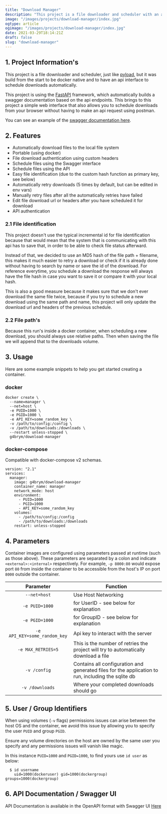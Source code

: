 ```yaml
---
title: "Download Manager"
description: "This project is a file downloader and scheduler with an api interface"
image: "/images/projects/download-manager/index.jpg"
ogtype: article
ogimage: "/images/projects/download-manager/index.jpg"
date: 2021-03-29T18:14:21Z
draft: false
slug: "download-manager"
---
```


## 1. Project Information's
This project is a file downloader and scheduler, just like [pyload](https://github.com/pyload/pyload), but it was build from
the start to be docker native and to have an api interface to schedule downloads automatically.

This project is using the [FastAPI](https://github.com/tiangolo/fastapi) framework, which automatically builds a swagger
documentation based on the api endpoints. This brings to this project a simple web interface that
also allows you to schedule downloads from your browser without having to make an api request using postman.

You can see an example of the [swagger documentation here](https://g4brym.github.io/docker-download-manager/).


## 2. Features
- Automatically download files to the local file system
- Portable (using docker)
- File download authentication using custom headers
- Schedule files using the Swagger interface
- Schedule files using the API
- Easy file identification (due to the custom hash function as primary key, see below)
- Automatically retry downloads (5 times by default, but can be edited in env vars)
- Manually retry files after all the automatically retries have failed
- Edit file download url or headers after you have scheduled it for download
- API authentication


### 2.1 File identification
This project doesn't use the typical incremental id for file identification because that would mean that the system
that is communicating with this api has to save that, in order to be able to check file status afterward.

Instead of that, we decided to use an MD5 hash of the file path + filename, this makes it much easier to
retry a download or check if it is already done without having to search by name or save the id of the download.
For reference everytime, you schedule a download the response will always have the file hash in case you want to save it
or compare it with your local hash.

This is also a good measure because it makes sure that we don't ever download the same file twice, because if you try to
schedule a new download using the same path and name, this project will only update the download url and headers of the
previous schedule.

### 2.2 File path's
Because this run's inside a docker container, when scheduling a new download, you should always use relative paths.
Then when saving the file we will append that to the downloads volume.


## 3. Usage
Here are some example snippets to help you get started creating a container.

### docker

```
docker create \
  --name=manager \
  --net=host \
  -e PUID=1000 \
  -e PGID=1000 \
  -e API_KEY=some_random_key \
  -v /path/to/config:/config \
  -v /path/to/downloads:/downloads \
  --restart unless-stopped \
  g4brym/download-manager
```


### docker-compose

Compatible with docker-compose v2 schemas.

```
version: "2.1"
services:
  manager:
    image: g4brym/download-manager
    container_name: manager
    network_mode: host
    environment:
      - PUID=1000
      - PGID=1000
      - API_KEY=some_random_key
    volumes:
      - /path/to/config:/config
      - /path/to/downloads:/downloads
    restart: unless-stopped
```


## 4. Parameters
Container images are configured using parameters passed at runtime (such as those above). These parameters are separated by a colon and indicate `<external>:<internal>` respectively. For example, `-p 8000:80` would expose port `80` from inside the container to be accessible from the host's IP on port `8000` outside the container.

| Parameter | Function |
| :----: | --- |
| `--net=host` | Use Host Networking |
| `-e PUID=1000` | for UserID - see below for explanation |
| `-e PGID=1000` | for GroupID - see below for explanation |
| `-e API_KEY=some_random_key` | Api key to interact with the server |
| `-e MAX_RETRIES=5` | This is the number of retries the project will try to automatically download a file |
| `-v /config` | Contains all configuration and generated files for the application to run, including the sqlite db |
| `-v /downloads` | Where your completed downloads should go |


## 5. User / Group Identifiers

When using volumes (`-v` flags) permissions issues can arise between the host OS and the container, we avoid this issue
by allowing you to specify the user `PUID` and group `PGID`.

Ensure any volume directories on the host are owned by the same user you specify and any permissions issues will vanish
like magic.

In this instance `PUID=1000` and `PGID=1000`, to find yours use `id user` as below:

```
  $ id username
    uid=1000(dockeruser) gid=1000(dockergroup) groups=1000(dockergroup)
```


## 6. API Documentation / Swagger UI
API Documentation is available in the OpenAPI format with Swagger UI
[Here](https://g4brym.github.io/docker-download-manager/)
